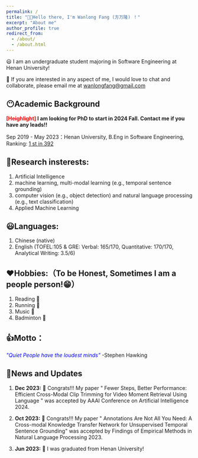 ```yaml
---
permalink: /
title: "👏👏Hello there, I'm Wanlong Fang (方万隆) ！"
excerpt: "About me"
author_profile: true
redirect_from: 
  - /about/
  - /about.html
---
```

😃 I am an undergraduate student majoring in Software Engineering at Henan University!

👻 If you are interested in any aspect of me, I would love to chat and collaborate, please email me at <wanlongfang@gmail.com>

## 😶Academic Background
**<font color="red">[Heighlight]</font> I am looking for PhD to start in 2024 Fall. Contact me if you have any leads!!**

Sep 2019 - May 2023：Henan University, B.Eng in Software Engineering, Ranking: [1 st in 392](https://drive.google.com/file/d/1_d0FlTMg6lSfekRgBM6D_fYjJgVdd7wx/view?usp=drive_link)

## 🐾Research insterests:
1. Artificial Intelligence
2. machine learning, multi-modal learning (e.g., temporal sentence grounding)
3. computer vision (e.g., object detection) and natural language processing (e.g., text classification)
4. Applied Machine Learning

## 😃Languages:
1. Chinese (native)
2. English (TOFEL:105 & GRE: Verbal: 165/170, Quantitative: 170/170, Analytical Writing: 3.5/6)

## ❤Hobbies:（To be Honest, Sometimes I am a people person!😁）
1. Reading 📕
2. Running 🏃‍
3. Music 🎵
4. Badminton 🏸

## 👍Motto：
*<font color='blue'>"Quiet People have the loudest minds"</font>* -Stephen Hawking

    
## 👏News and Updates
1. **Dec 2023:** 👏 Congrats!!! My paper " Fewer Steps, Better Performance: Efficient Cross-Modal Clip Trimming for Video Moment Retrieval Using Language " was accepted by AAAI Conference on Artificial Intelligence 2024.

2. **Oct 2023:** 👏 Congrats!!! My paper " Annotations Are Not All You Need: A Cross-modal Knowledge Transfer Network for Unsupervised Temporal Sentence Grounding" was accepted by Findings of Empirical Methods in Natural Language Processing 2023.

3. **Jun 2023:** 👏 I was graduated from Henan University! 


